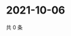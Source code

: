 # 2021-10-06

共 0 条

<!-- BEGIN WEIBO -->
<!-- 最后更新时间 Wed Oct 06 2021 12:17:14 GMT+0800 (China Standard Time) -->

<!-- END WEIBO -->
